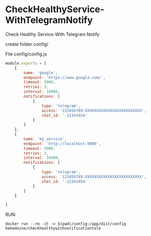 # CheckHealthyService-WithTelegramNotify
Check Healthy Service-With Telegram Notify



create folder config/

File config/config.js
```js
module.exports = [
    {
        name: 'google',
        endpoint: 'https://www.google.com/',
        timeout: 5000,
        retries: 3,
        interval: 10000,
        notifications: [
            {
                type: 'telegram',
                access: '123456789:XXXXXXXXXXXXXXXXXXXXXXXXX',
                chat_id: '-12343454'
            }
        ]
    },
    {
        name: 'my_service',
        endpoint: 'http://localhost:8000',
        timeout: 5000,
        retries: 3,
        interval: 10000,
        notifications: [
            {
                type: 'telegram',
                access: '123456789:XXXXXXXXXXXXXXXXXXXXXXXXX',
                chat_id: '-12343454'
            }
        ]
    }

]
```

RUN:
```
docker run --rm -it -v $(pwd)/config:/app/dist/config kekedaine/checkhealthywithnotificationtele
```